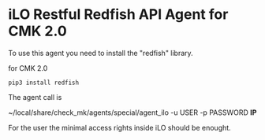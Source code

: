 # iLO Restful Redfish API Agent for CMK 2.0

To use this agent you need to install the "redfish" library.

for CMK 2.0

`pip3 install redfish`

The agent call is

~/local/share/check_mk/agents/special/agent_ilo -u USER -p PASSWORD **IP**

For the user the minimal access rights inside iLO should be enought.
